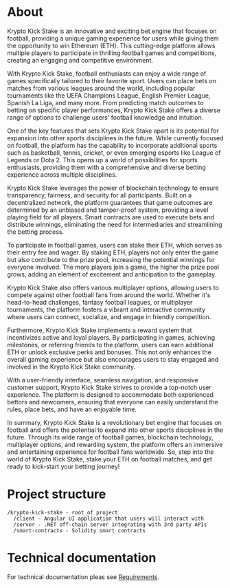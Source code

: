 # About

Krypto Kick Stake is an innovative and exciting bet engine that focuses on football, providing a unique gaming experience for users while giving them the opportunity to win Ethereum (ETH). This cutting-edge platform allows multiple players to participate in thrilling football games and competitions, creating an engaging and competitive environment.

With Krypto Kick Stake, football enthusiasts can enjoy a wide range of games specifically tailored to their favorite sport. Users can place bets on matches from various leagues around the world, including popular tournaments like the UEFA Champions League, English Premier League, Spanish La Liga, and many more. From predicting match outcomes to betting on specific player performances, Krypto Kick Stake offers a diverse range of options to challenge users' football knowledge and intuition.

One of the key features that sets Krypto Kick Stake apart is its potential for expansion into other sports disciplines in the future. While currently focused on football, the platform has the capability to incorporate additional sports such as basketball, tennis, cricket, or even emerging esports like League of Legends or Dota 2. This opens up a world of possibilities for sports enthusiasts, providing them with a comprehensive and diverse betting experience across multiple disciplines.

Krypto Kick Stake leverages the power of blockchain technology to ensure transparency, fairness, and security for all participants. Built on a decentralized network, the platform guarantees that game outcomes are determined by an unbiased and tamper-proof system, providing a level playing field for all players. Smart contracts are used to execute bets and distribute winnings, eliminating the need for intermediaries and streamlining the betting process.

To participate in football games, users can stake their ETH, which serves as their entry fee and wager. By staking ETH, players not only enter the game but also contribute to the prize pool, increasing the potential winnings for everyone involved. The more players join a game, the higher the prize pool grows, adding an element of excitement and anticipation to the gameplay.

Krypto Kick Stake also offers various multiplayer options, allowing users to compete against other football fans from around the world. Whether it's head-to-head challenges, fantasy football leagues, or multiplayer tournaments, the platform fosters a vibrant and interactive community where users can connect, socialize, and engage in friendly competition.

Furthermore, Krypto Kick Stake implements a reward system that incentivizes active and loyal players. By participating in games, achieving milestones, or referring friends to the platform, users can earn additional ETH or unlock exclusive perks and bonuses. This not only enhances the overall gaming experience but also encourages users to stay engaged and involved in the Krypto Kick Stake community.

With a user-friendly interface, seamless navigation, and responsive customer support, Krypto Kick Stake strives to provide a top-notch user experience. The platform is designed to accommodate both experienced bettors and newcomers, ensuring that everyone can easily understand the rules, place bets, and have an enjoyable time.

In summary, Krypto Kick Stake is a revolutionary bet engine that focuses on football and offers the potential to expand into other sports disciplines in the future. Through its wide range of football games, blockchain technology, multiplayer options, and rewarding system, the platform offers an immersive and entertaining experience for football fans worldwide. So, step into the world of Krypto Kick Stake, stake your ETH on football matches, and get ready to kick-start your betting journey!

# Project structure

```
/krypto-kick-stake - root of project
  /client - Angular UI application that users will interact with
  /server - .NET off-chain server integrating with 3rd party APIs
  /smart-contracts - Solidity smart contracts
```

# Technical documentation

For technical documentation pleas see [Requirements](requirements.md).
